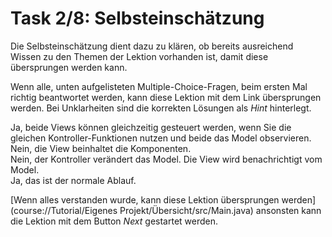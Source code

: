 # Task 2/8: Selbsteinschätzung
Die Selbsteinschätzung dient dazu zu klären, ob bereits ausreichend Wissen zu den Themen der Lektion vorhanden ist,
damit diese übersprungen werden kann.

Wenn alle, unten aufgelisteten Multiple-Choice-Fragen, beim ersten Mal richtig beantwortet werden, kann diese Lektion
mit dem Link übersprungen werden. Bei Unklarheiten sind die korrekten Lösungen als *Hint* hinterlegt.

<div class="hint">
Ja, beide Views können gleichzeitig gesteuert werden, wenn Sie die gleichen Kontroller-Funktionen nutzen und beide das 
Model observieren.
</div>
<div class="hint">
Nein, die View beinhaltet die Komponenten.
</div>
<div class="hint">
Nein, der Kontroller verändert das Model. Die View wird benachrichtigt vom Model.
</div>
<div class="hint">
Ja, das ist der normale Ablauf.
</div>

[Wenn alles verstanden wurde, kann diese Lektion übersprungen werden](course://Tutorial/Eigenes Projekt/Übersicht/src/Main.java)
ansonsten kann die Lektion mit dem Button *Next* gestartet werden.